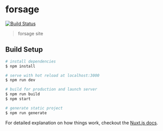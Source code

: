 # forsage

[![Build Status](https://cloud.drone.io/api/badges/potapovnikita/forsage/status.svg)](https://cloud.drone.io/potapovnikita/forsage)

> forsage site

## Build Setup

``` bash
# install dependencies
$ npm install

# serve with hot reload at localhost:3000
$ npm run dev

# build for production and launch server
$ npm run build
$ npm start

# generate static project
$ npm run generate
```

For detailed explanation on how things work, checkout the [Nuxt.js docs](https://github.com/nuxt/nuxt.js).

